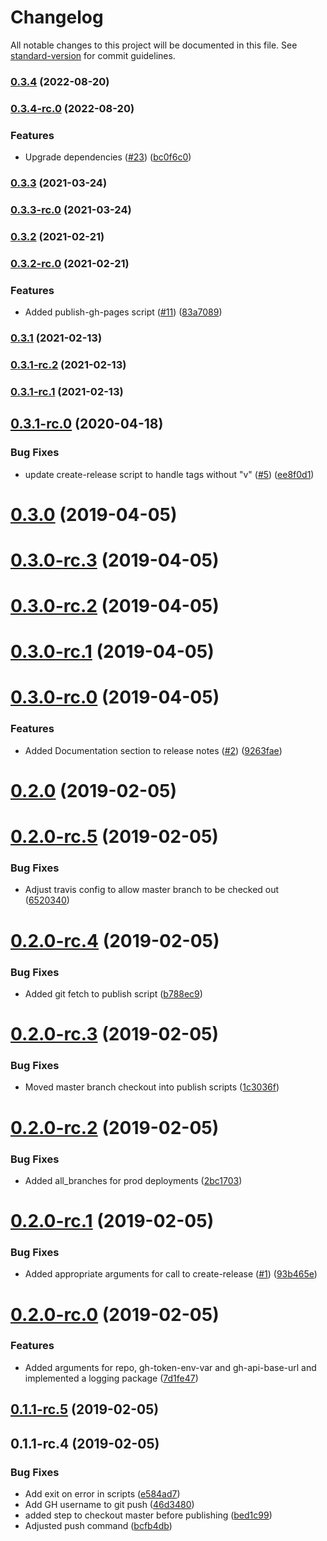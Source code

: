 # Changelog

All notable changes to this project will be documented in this file. See [standard-version](https://github.com/conventional-changelog/standard-version) for commit guidelines.

### [0.3.4](https://github.com/greg-a-smith/github-assistant/compare/v0.3.4-rc.0...v0.3.4) (2022-08-20)

### [0.3.4-rc.0](https://github.com/greg-a-smith/github-assistant/compare/v0.3.3...v0.3.4-rc.0) (2022-08-20)


### Features

* Upgrade dependencies ([#23](https://github.com/greg-a-smith/github-assistant/issues/23)) ([bc0f6c0](https://github.com/greg-a-smith/github-assistant/commit/bc0f6c0bb5e2d9cfe77b1b4afbe0e12bbf82ac62))

### [0.3.3](https://github.com/greg-a-smith/github-assistant/compare/v0.3.3-rc.0...v0.3.3) (2021-03-24)

### [0.3.3-rc.0](https://github.com/greg-a-smith/github-assistant/compare/v0.3.2...v0.3.3-rc.0) (2021-03-24)

### [0.3.2](https://github.com/greg-a-smith/github-assistant/compare/v0.3.2-rc.0...v0.3.2) (2021-02-21)

### [0.3.2-rc.0](https://github.com/greg-a-smith/github-assistant/compare/v0.3.1...v0.3.2-rc.0) (2021-02-21)


### Features

* Added publish-gh-pages script ([#11](https://github.com/greg-a-smith/github-assistant/issues/11)) ([83a7089](https://github.com/greg-a-smith/github-assistant/commit/83a7089cb327bd41fc2efe89c696f15534ebedf1))

### [0.3.1](https://github.com/greg-a-smith/github-assistant/compare/v0.3.1-rc.2...v0.3.1) (2021-02-13)

### [0.3.1-rc.2](https://github.com/greg-a-smith/github-assistant/compare/v0.3.1-rc.1...v0.3.1-rc.2) (2021-02-13)

### [0.3.1-rc.1](https://github.com/greg-a-smith/github-assistant/compare/v0.3.1-rc.0...v0.3.1-rc.1) (2021-02-13)

<a name="0.3.1-rc.0"></a>
## [0.3.1-rc.0](https://github.com/greg-a-smith/github-assistant/compare/v0.3.0...v0.3.1-rc.0) (2020-04-18)


### Bug Fixes

* update create-release script to handle tags without "v" ([#5](https://github.com/greg-a-smith/github-assistant/issues/5)) ([ee8f0d1](https://github.com/greg-a-smith/github-assistant/commit/ee8f0d1))



<a name="0.3.0"></a>
# [0.3.0](https://github.com/greg-a-smith/github-assistant/compare/v0.3.0-rc.3...v0.3.0) (2019-04-05)



<a name="0.3.0-rc.3"></a>
# [0.3.0-rc.3](https://github.com/greg-a-smith/github-assistant/compare/v0.3.0-rc.2...v0.3.0-rc.3) (2019-04-05)



<a name="0.3.0-rc.2"></a>
# [0.3.0-rc.2](https://github.com/greg-a-smith/github-assistant/compare/v0.3.0-rc.1...v0.3.0-rc.2) (2019-04-05)



<a name="0.3.0-rc.1"></a>
# [0.3.0-rc.1](https://github.com/greg-a-smith/github-assistant/compare/v0.3.0-rc.0...v0.3.0-rc.1) (2019-04-05)



<a name="0.3.0-rc.0"></a>
# [0.3.0-rc.0](https://github.com/greg-a-smith/github-assistant/compare/v0.2.0...v0.3.0-rc.0) (2019-04-05)


### Features

* Added Documentation section to release notes ([#2](https://github.com/greg-a-smith/github-assistant/issues/2)) ([9263fae](https://github.com/greg-a-smith/github-assistant/commit/9263fae))



<a name="0.2.0"></a>
# [0.2.0](https://github.com/greg-a-smith/github-assistant/compare/v0.2.0-rc.5...v0.2.0) (2019-02-05)



<a name="0.2.0-rc.5"></a>
# [0.2.0-rc.5](https://github.com/greg-a-smith/github-assistant/compare/v0.2.0-rc.4...v0.2.0-rc.5) (2019-02-05)


### Bug Fixes

* Adjust travis config to allow master branch to be checked out ([6520340](https://github.com/greg-a-smith/github-assistant/commit/6520340))



<a name="0.2.0-rc.4"></a>
# [0.2.0-rc.4](https://github.com/greg-a-smith/github-assistant/compare/v0.2.0-rc.3...v0.2.0-rc.4) (2019-02-05)


### Bug Fixes

* Added git fetch to publish script ([b788ec9](https://github.com/greg-a-smith/github-assistant/commit/b788ec9))



<a name="0.2.0-rc.3"></a>
# [0.2.0-rc.3](https://github.com/greg-a-smith/github-assistant/compare/v0.2.0-rc.2...v0.2.0-rc.3) (2019-02-05)


### Bug Fixes

* Moved master branch checkout into publish scripts ([1c3036f](https://github.com/greg-a-smith/github-assistant/commit/1c3036f))



<a name="0.2.0-rc.2"></a>
# [0.2.0-rc.2](https://github.com/greg-a-smith/github-assistant/compare/v0.2.0-rc.1...v0.2.0-rc.2) (2019-02-05)


### Bug Fixes

* Added all_branches for prod deployments ([2bc1703](https://github.com/greg-a-smith/github-assistant/commit/2bc1703))



<a name="0.2.0-rc.1"></a>
# [0.2.0-rc.1](https://github.com/greg-a-smith/github-assistant/compare/v0.2.0-rc.0...v0.2.0-rc.1) (2019-02-05)


### Bug Fixes

* Added appropriate arguments for call to create-release ([#1](https://github.com/greg-a-smith/github-assistant/issues/1)) ([93b465e](https://github.com/greg-a-smith/github-assistant/commit/93b465e))



<a name="0.2.0-rc.0"></a>
# [0.2.0-rc.0](https://github.com/greg-a-smith/github-assistant/compare/v0.1.1-rc.5...v0.2.0-rc.0) (2019-02-05)


### Features

* Added arguments for repo, gh-token-env-var and gh-api-base-url and implemented a logging package ([7d1fe47](https://github.com/greg-a-smith/github-assistant/commit/7d1fe47))



<a name="0.1.1-rc.5"></a>
## [0.1.1-rc.5](https://github.com/greg-a-smith/github-assistant/compare/v0.1.1-rc.4...v0.1.1-rc.5) (2019-02-05)



<a name="0.1.1-rc.4"></a>
## 0.1.1-rc.4 (2019-02-05)


### Bug Fixes

* Add exit on error in scripts ([e584ad7](https://github.com/greg-a-smith/github-assistant/commit/e584ad7))
* Add GH username to git push ([46d3480](https://github.com/greg-a-smith/github-assistant/commit/46d3480))
* added step to checkout master before publishing ([bed1c99](https://github.com/greg-a-smith/github-assistant/commit/bed1c99))
* Adjusted push command ([bcfb4db](https://github.com/greg-a-smith/github-assistant/commit/bcfb4db))
